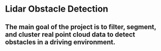 # Lidar Obstacle Detection

## The main goal of the project is to filter, segment, and cluster real point cloud data to detect obstacles in a driving environment.









